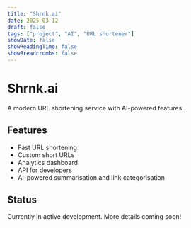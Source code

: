 ```yaml
---
title: "Shrnk.ai"
date: 2025-03-12
draft: false
tags: ["project", "AI", "URL shortener"]
showDate: false
showReadingTime: false
showBreadcrumbs: false
---
```


# Shrnk.ai

A modern URL shortening service with AI-powered features.

## Features

- Fast URL shortening
- Custom short URLs
- Analytics dashboard
- API for developers
- AI-powered summarisation and link categorisation

## Status

Currently in active development. More details coming soon!